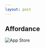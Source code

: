 ```yaml
---
layout: post
---
```


## Affordance

![App Store](https://cdn.rawgit.com/Ryan-Sheehan/bad-design-presentation/b0b34d61/images/app_store.png)